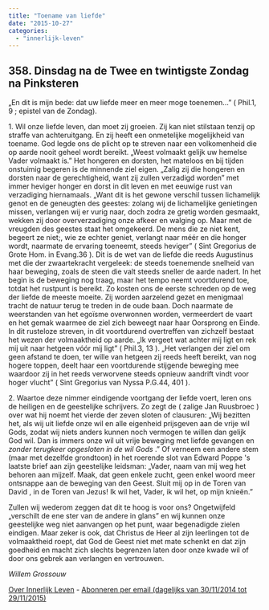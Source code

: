 ```yaml
---
title: "Toename van liefde"
date: "2015-10-27"
categories: 
  - "innerlijk-leven"
---
```


## 358\. Dinsdag na de Twee en twintigste Zondag na Pinksteren

„En dit is mijn bede: dat uw liefde meer en meer moge toenemen…” ( Phil.1, 9 ; epistel van de Zondag).

1\. Wil onze liefde leven, dan moet zij groeien. Zij kan niet stilstaan tenzij op straffe van achteruitgang. En zij heeft een onmetelijke mogelijkheid van toename. God legde ons de plicht op te streven naar een volkomenheid die op aarde nooit geheel wordt bereikt. „Weest volmaakt gelijk uw hemelse Vader volmaakt is.” Het hongeren en dorsten, het mateloos en bij tijden onstuimig begeren is de minnende ziel eigen. „Zalig zij die hongeren en dorsten naar de gerechtigheid, want zij zullen verzadigd worden” met immer heviger honger en dorst in dit leven en met eeuwige rust van verzadiging hiernamaals. „Want dit is het gewone verschil tussen lichamelijk genot en de geneugten des geestes: zolang wij de lichamelijke genietingen missen, verlangen wij er vurig naar, doch zodra ze gretig worden gesmaakt, wekken zij door oververzadiging onze afkeer en walging op. Maar met de vreugden des geestes staat het omgekeerd. De mens die ze niet kent, begeert ze niet;, wie ze echter geniet, verlangt naar méér en die honger wordt, naarmate de ervaring toeneemt, steeds heviger” ( Sint Gregorius de Grote Hom. in Evang.36 ). Dit is de wet van de liefde die reeds Augustinus met die der zwaartekracht vergeleek: de steeds toenemende snelheid van haar beweging, zoals de steen die valt steeds sneller de aarde nadert. In het begin is de beweging nog traag, maar het tempo neemt voortdurend toe, totdat het rustpunt is bereikt. Zo kosten ons de eerste schreden op de weg der liefde de meeste moeite. Zij worden aarzelend gezet en menigmaal tracht de natuur terug te treden in de oude baan. Doch naarmate de weerstanden van het egoïsme overwonnen worden, vermeerdert de vaart en het gemak waarmee de ziel zich beweegt naar haar Oorsprong en Einde. In dit rusteloze streven, in dit voortdurend overtreffen van zichzelf bestaat het wezen der volmaaktheid op aarde. „Ik vergeet wat achter mij ligt en rek mij uit naar hetgeen vóór mij ligt” ( Phil.3, 13 ). „Het verlangen der ziel om geen afstand te doen, ter wille van hetgeen zij reeds heeft bereikt, van nog hogere toppen, deelt haar een voortdurende stijgende beweging mee waardoor zij in het reeds verworvene steeds opnieuw aandrift vindt voor hoger vlucht” ( Sint Gregorius van Nyssa P.G.44, 401 ).

2\. Waartoe deze nimmer eindigende voortgang der liefde voert, leren ons de heiligen en de geestelijke schrijvers. Zo zegt de ( zalige Jan Ruusbroec ) over wat hij noemt het vierde der zeven sloten of clausuren: „Wij bezitten het, als wij uit liefde onze wil en alle eigenheid prijsgeven aan de vrije wil Gods, zodat wij niets anders kunnen noch vermogen te willen dan gelijk God wil. Dan is immers onze wil uit vrije beweging met liefde gevangen en _zonder terugkeer opgesloten in de wil Gods_ .” Of verneem een andere stem (maar met dezelfde grondtoon) in het roerende slot van Edward Poppe 's laatste brief aan zijn geestelijke leidsman: „Vader, naam van mij weg het behoren aan mijzelf. Maak, dat geen enkele zucht, geen enkel woord meer ontsnappe aan de beweging van den Geest. Sluit mij op in de Toren van David , in de Toren van Jezus! Ik wil het, Vader, ik wil het, op mijn knieën.”

Zullen wij wederom zeggen dat dit te hoog is voor ons? Ongetwijfeld „verschilt de ene ster van de andere in glans” en wij kunnen onze geestelijke weg niet aanvangen op het punt, waar begenadigde zielen eindigen. Maar zeker is ook, dat Christus de Heer al zijn leerlingen tot de volmaaktheid roept, dat God de Geest niet met mate schenkt en dat zijn goedheid en macht zich slechts begrenzen laten door onze kwade wil of door ons gebrek aan verlangen en vertrouwen.

_Willem Grossouw_

[Over Innerlijk Leven](/blog/een-jaar-lang-innerlijk-leven-op-geloven-leren/) - [Abonneren per email (dagelijks van 30/11/2014 tot 29/11/2015)](http://eepurl.com/9P3DT)
